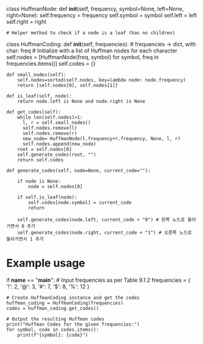 class HuffmanNode:
    def __init__(self, frequency, symbol=None, left=None, right=None):
        self.frequency = frequency
        self.symbol = symbol
        self.left = left
        self.right = right

    # Helper method to check if a node is a leaf (has no children)


class HuffmanCoding:
    def __init__(self, frequencies): # frequencies -> dict, with char: freq
        # Initialize with a list of Huffman nodes for each character
        self.nodes = [HuffmanNode(freq, symbol) for symbol, freq in frequencies.items()]
        self.codes = {}
      
    def small_nodes(self):
        self.nodes=sorted(self.nodes, key=lambda node: node.frequency)
        return [self.nodes[0], self.nodes[1]]

    def is_leaf(self, node):
        return node.left is None and node.right is None

    def get_codes(self):
        while len(self.nodes)>1:
          l, r = self.small_nodes()
          self.nodes.remove(l)
          self.nodes.remove(r)
          new_node= HuffmanNode(l.frequency+r.frequency, None, l, r)
          self.nodes.append(new_node)
        root = self.nodes[0]
        self.generate_codes(root, "")
        return self.codes

    def generate_codes(self, node=None, current_code=""):

        if node is None:
            node = self.nodes[0]

        if self.is_leaf(node): 
            self.codes[node.symbol] = current_code 
            return
      
        self.generate_codes(node.left, current_code + "0") # 왼쪽 노드로 돌아가면서 0 추가
        self.generate_codes(node.right, current_code + "1") # 오른쪽 노드로 돌아가면서 1 추가

# Example usage
if __name__ == "__main__":
    # Input frequencies as per Table 9.1.2
    frequencies = {
        '!': 2,
        '@': 3,
        '#': 7,
        '$': 8,
        '%': 12
    }

    # Create HuffmanCoding instance and get the codes
    huffman_coding = HuffmanCoding(frequencies)
    codes = huffman_coding.get_codes()

    # Output the resulting Huffman codes
    print("Huffman Codes for the given frequencies:")
    for symbol, code in codes.items():
        print(f"{symbol}: {code}")
